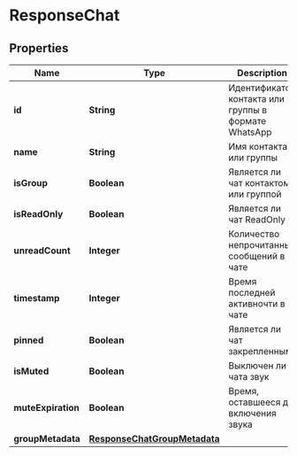 # ResponseChat

## Properties
Name | Type | Description | Notes
------------ | ------------- | ------------- | -------------
**id** | **String** | Идентификатор контакта или группы в формате WhatsApp |  [optional]
**name** | **String** | Имя контакта или группы |  [optional]
**isGroup** | **Boolean** | Является ли чат контактом или группой |  [optional]
**isReadOnly** | **Boolean** | Является ли чат ReadOnly |  [optional]
**unreadCount** | **Integer** | Количество непрочитанных сообщений в чате |  [optional]
**timestamp** | **Integer** | Время последней активночти в чате |  [optional]
**pinned** | **Boolean** | Является ли чат закрепленным |  [optional]
**isMuted** | **Boolean** | Выключен ли у чата звук |  [optional]
**muteExpiration** | **Boolean** | Время, оставшееся до включения звука |  [optional]
**groupMetadata** | [**ResponseChatGroupMetadata**](ResponseChatGroupMetadata.md) |  |  [optional]
